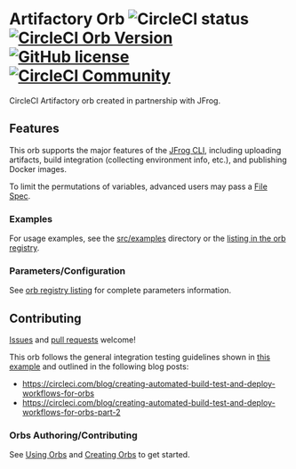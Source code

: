 # Artifactory Orb ![CircleCI status](https://circleci.com/gh/CircleCI-Public/artifactory-orb.svg "CircleCI status") [![CircleCI Orb Version](https://img.shields.io/badge/endpoint.svg?url=https://badges.circleci.io/orb/circleci/artifactory)](https://circleci.com/orbs/registry/orb/circleci/artifactory) [![GitHub license](https://img.shields.io/badge/license-MIT-blue.svg)](https://raw.githubusercontent.com/CircleCI-Public/artifactory-orb/master/LICENSE) [![CircleCI Community](https://img.shields.io/badge/community-CircleCI%20Discuss-343434.svg)](https://discuss.circleci.com/c/ecosystem/orbs)

CircleCI Artifactory orb created in partnership with JFrog.

## Features
This orb supports the major features of the [JFrog CLI](https://jfrog.com/confluence/display/CLI/CLI+for+JFrog+Artifactory), including uploading artifacts, build integration (collecting environment info, etc.), and publishing Docker images.

To limit the permutations of variables, advanced users may pass a [File Spec](https://jfrog.com/confluence/display/CLI/CLI+for+JFrog+Artifactory#CLIforJFrogArtifactory-UsingFileSpecs).

### Examples
For usage examples, see the [src/examples](https://github.com/CircleCI-Public/artifactory-orb/tree/master/src/examples) directory or the [listing in the orb registry](https://circleci.com/orbs/registry/orb/circleci/artifactory).

### Parameters/Configuration
See [orb registry listing](https://circleci.com/orbs/registry/orb/circleci/artifactory) for complete parameters information.

## Contributing
[Issues](https://github.com/CircleCI-Public/artifactory-orb/issues) and [pull requests](https://github.com/CircleCI-Public/artifactory-orb/pulls) welcome!

This orb follows the general integration testing guidelines shown in [this example](https://github.com/circleci-public/orb-tools-orb#examples) and outlined in the following blog posts:

- https://circleci.com/blog/creating-automated-build-test-and-deploy-workflows-for-orbs
- https://circleci.com/blog/creating-automated-build-test-and-deploy-workflows-for-orbs-part-2

### Orbs Authoring/Contributing
See [Using Orbs](https://circleci.com/docs/2.0/using-orbs) and [Creating Orbs](https://circleci.com/docs/2.0/creating-orbs) to get started.
